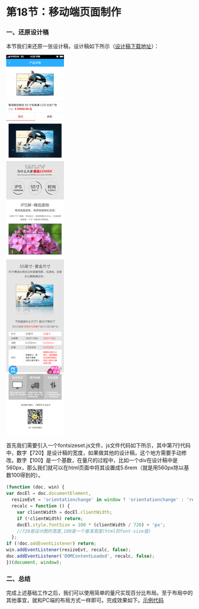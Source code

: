 # 第18节：移动端页面制作

### 一、还原设计稿

本节我们来还原一张设计稿，设计稿如下所示（[设计稿下载地址](https://github.com/xiaozhoulee/xiaozhou-examples/blob/master/01-%E7%BD%91%E9%A1%B5%E9%87%8D%E6%9E%84/%E7%AC%AC18%E8%8A%82%EF%BC%9A%E7%A7%BB%E5%8A%A8%E7%AB%AF%E9%A1%B5%E9%9D%A2%E5%88%B6%E4%BD%9C/product.html)）：

![图片](../images/0118imageMoble.jpg)

首先我们需要引入一个fontsizeset.js文件，js文件代码如下所示，其中第7行代码中，数字【720】是设计稿的宽度，如果做其他的设计稿，这个地方需要手动修改。数字【100】是一个基数，在量尺的过程中，比如一个div在设计稿中是560px，那么我们就可以在html页面中将其设置成5.6rem（就是用560px除以基数100得到的）。

``` js
(function (doc, win) {
var docEl = doc.documentElement,
  resizeEvt = 'orientationchange' in window ? 'orientationchange' : 'resize',
  recalc = function () {
    var clientWidth = docEl.clientWidth;
    if (!clientWidth) return;
    docEl.style.fontSize = 100 * (clientWidth / 720) + 'px';
    //720是设计图的宽度,100是一个基准宽度(html的font-size值)
  };
if (!doc.addEventListener) return;
win.addEventListener(resizeEvt, recalc, false);
doc.addEventListener('DOMContentLoaded', recalc, false);
})(document, window);
```

### 二、总结

完成上述基础工作之后，我们可以使用简单的量尺实现百分比布局。至于布局中的其他事宜，就和PC端的布局方式一样即可。完成效果如下。[示例代码](https://github.com/xiaozhoulee/xiaozhou-examples/blob/master/01-网页重构/第18节：移动端页面制作/product.html)